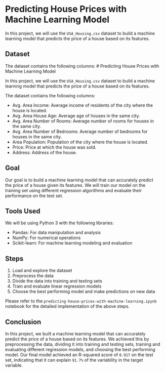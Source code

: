 
# Predicting House Prices with Machine Learning Model

In this project, we will use the `USA_Housing.csv` dataset to build a machine learning model that predicts the price of a house based on its features.

## Dataset

The dataset contains the following columns: # Predicting House Prices with Machine Learning Model

In this project, we will use the `USA_Housing.csv` dataset to build a machine learning model that predicts the price of a house based on its features.



The dataset contains the following columns:

- Avg. Area Income: Average income of residents of the city where the house is located.
- Avg. Area House Age: Average age of houses in the same city.
- Avg. Area Number of Rooms: Average number of rooms for houses in the same city.
- Avg. Area Number of Bedrooms: Average number of bedrooms for houses in the same city.
- Area Population: Population of the city where the house is located.
- Price: Price at which the house was sold.
- Address: Address of the house.

## Goal

Our goal is to build a machine learning model that can accurately predict the price of a house given its features. We will train our model on the training set using different regression algorithms and evaluate their performance on the test set.

## Tools Used

We will be using Python 3 with the following libraries:

- Pandas: For data manipulation and analysis
- NumPy: For numerical operations
- Scikit-learn: For machine learning modeling and evaluation

## Steps

1. Load and explore the dataset
2. Preprocess the data
3. Divide the data into training and testing sets
4. Train and evaluate linear regression models
5. Choose the best performing model and make predictions on new data

Please refer to the `predicting-house-prices-with-machine-learning.ipynb` notebook for the detailed implementation of the above steps.


## Conclusion

In this project, we built a machine learning model that can accurately predict the price of a house based on its features. We achieved this by preprocessing the data, dividing it into training and testing sets, training and evaluating different regression models, and choosing the best performing model. Our final model achieved an R-squared score of `0.917` on the test set, indicating that it can explain `91.7%` of the variability in the target variable.
